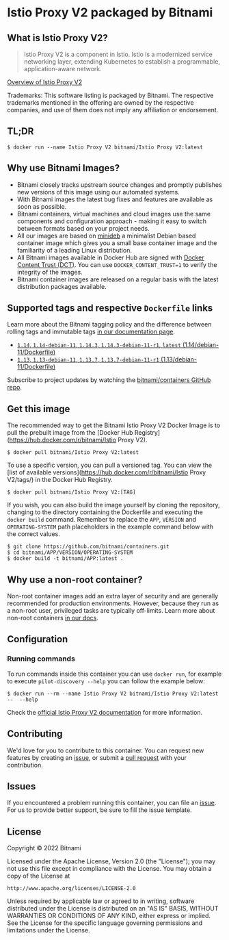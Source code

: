 # Istio Proxy V2 packaged by Bitnami

## What is Istio Proxy V2?

> Istio Proxy V2 is a component in Istio. Istio is a modernized service networking layer, extending Kubernetes to establish a programmable, application-aware network. 

[Overview of Istio Proxy V2](https://istio.io/)

Trademarks: This software listing is packaged by Bitnami. The respective trademarks mentioned in the offering are owned by the respective companies, and use of them does not imply any affiliation or endorsement.

## TL;DR

```console
$ docker run --name Istio Proxy V2 bitnami/Istio Proxy V2:latest
```

## Why use Bitnami Images?

- Bitnami closely tracks upstream source changes and promptly publishes new versions of this image using our automated systems.
- With Bitnami images the latest bug fixes and features are available as soon as possible.
- Bitnami containers, virtual machines and cloud images use the same components and configuration approach - making it easy to switch between formats based on your project needs.
- All our images are based on [minideb](https://github.com/bitnami/minideb) a minimalist Debian based container image which gives you a small base container image and the familiarity of a leading Linux distribution.
- All Bitnami images available in Docker Hub are signed with [Docker Content Trust (DCT)](https://docs.docker.com/engine/security/trust/content_trust/). You can use `DOCKER_CONTENT_TRUST=1` to verify the integrity of the images.
- Bitnami container images are released on a regular basis with the latest distribution packages available.

## Supported tags and respective `Dockerfile` links

Learn more about the Bitnami tagging policy and the difference between rolling tags and immutable tags [in our documentation page](https://docs.bitnami.com/tutorials/understand-rolling-tags-containers/).


- [`1.14`, `1.14-debian-11`, `1.14.3`, `1.14.3-debian-11-r1`, `latest` (1.14/debian-11/Dockerfile)](https://github.com/bitnami/containers/blob/main/bitnami/istio-proxyv2/1.14/debian-11/Dockerfile)
- [`1.13`, `1.13-debian-11`, `1.13.7`, `1.13.7-debian-11-r1` (1.13/debian-11/Dockerfile)](https://github.com/bitnami/containers/blob/main/bitnami/istio-proxyv2/1.13/debian-11/Dockerfile)

Subscribe to project updates by watching the [bitnami/containers GitHub repo](https://github.com/bitnami/containers).

## Get this image

The recommended way to get the Bitnami Istio Proxy V2 Docker Image is to pull the prebuilt image from the [Docker Hub Registry](https://hub.docker.com/r/bitnami/Istio Proxy V2).

```console
$ docker pull bitnami/Istio Proxy V2:latest
```

To use a specific version, you can pull a versioned tag. You can view the [list of available versions](https://hub.docker.com/r/bitnami/Istio Proxy V2/tags/) in the Docker Hub Registry.

```console
$ docker pull bitnami/Istio Proxy V2:[TAG]
```

If you wish, you can also build the image yourself by cloning the repository, changing to the directory containing the Dockerfile and executing the `docker build` command. Remember to replace the `APP`, `VERSION` and `OPERATING-SYSTEM` path placeholders in the example command below with the correct values.

```console
$ git clone https://github.com/bitnami/containers.git
$ cd bitnami/APP/VERSION/OPERATING-SYSTEM
$ docker build -t bitnami/APP:latest .
```

## Why use a non-root container?

Non-root container images add an extra layer of security and are generally recommended for production environments. However, because they run as a non-root user, privileged tasks are typically off-limits. Learn more about non-root containers [in our docs](https://docs.bitnami.com/tutorials/work-with-non-root-containers/).

## Configuration

### Running commands

To run commands inside this container you can use `docker run`, for example to execute `pilot-discovery --help` you can follow the example below:

```console
$ docker run --rm --name Istio Proxy V2 bitnami/Istio Proxy V2:latest --  --help
```

Check the [official Istio Proxy V2 documentation](https://istio.io//latest/docs) for more information.

## Contributing

We'd love for you to contribute to this container. You can request new features by creating an [issue](https://github.com/bitnami/containers/issues), or submit a [pull request](https://github.com/bitnami/containers/pulls) with your contribution.

## Issues

If you encountered a problem running this container, you can file an [issue](https://github.com/bitnami/containers/issues/new/choose). For us to provide better support, be sure to fill the issue template.

## License

Copyright &copy; 2022 Bitnami

Licensed under the Apache License, Version 2.0 (the "License");
you may not use this file except in compliance with the License.
You may obtain a copy of the License at

    http://www.apache.org/licenses/LICENSE-2.0

Unless required by applicable law or agreed to in writing, software
distributed under the License is distributed on an "AS IS" BASIS,
WITHOUT WARRANTIES OR CONDITIONS OF ANY KIND, either express or implied.
See the License for the specific language governing permissions and
limitations under the License.
